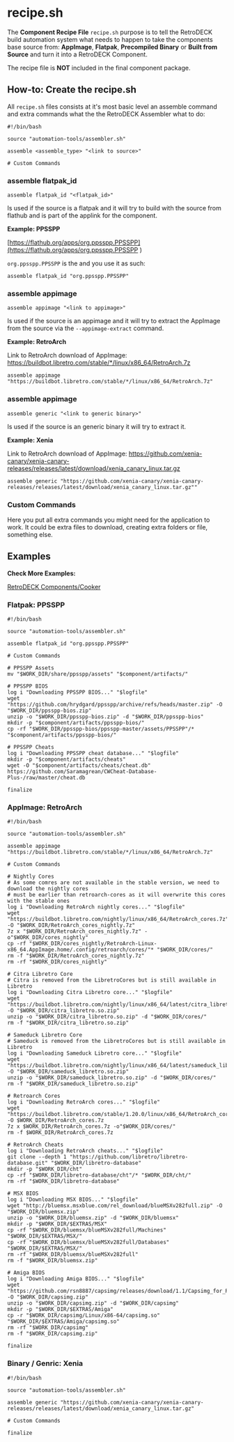 # recipe.sh

The **Component Recipe File**  `recipe.sh` purpose is to tell the RetroDECK build automation system what needs to happen to take the components base source from: **AppImage**, **Flatpak**, **Precompiled Binary** or **Built from Source** and turn it into a RetroDECK Component.

The recipe file is **NOT** included in the final component package. 

## How-to: Create the recipe.sh

All `recipe.sh` files consists at it's most basic level an assemble command and extra commands what the the RetroDECK Assembler what to do:


```
#!/bin/bash

source "automation-tools/assembler.sh"

assemble <assemble_type> "<link to source>"

# Custom Commands
```

### assemble flatpak_id

`assemble flatpak_id "<flatpak_id>"` 

Is used if the source is a flatpak and it will try to build with the source from flathub and is part of the applink for the component. 

**Example: PPSSPP**

[https://flathub.org/apps/org.ppsspp.PPSSPP](https://flathub.org/apps/org.ppsspp.PPSSPP )

`org.ppsspp.PPSSPP` is the and you use it as such:

`assemble flatpak_id "org.ppsspp.PPSSPP"` 


### assemble appimage

`assemble appimage "<link to appimage>"` 

Is used if the source is an appimage and it will try to extract the AppImage from the source via the `--appimage-extract` command.

**Example: RetroArch**

Link to RetroArch download of AppImage: https://buildbot.libretro.com/stable/*/linux/x86_64/RetroArch.7z

`assemble appimage "https://buildbot.libretro.com/stable/*/linux/x86_64/RetroArch.7z"` 

### assemble appimage

`assemble generic "<link to generic binary>"` 

Is used if the source is an generic binary it will try to extract it.

**Example: Xenia**

Link to RetroArch download of AppImage: https://github.com/xenia-canary/xenia-canary-releases/releases/latest/download/xenia_canary_linux.tar.gz

`assemble generic "https://github.com/xenia-canary/xenia-canary-releases/releases/latest/download/xenia_canary_linux.tar.gz""` 

### Custom Commands

Here you put all extra commands you might need for the application to work. It could be extra files to download, creating extra folders or file, something else.


## Examples

**Check More Examples:**

[RetroDECK Components/Cooker](https://github.com/RetroDECK/components/tree/cooker)


### Flatpak: PPSSPP 


```
#!/bin/bash

source "automation-tools/assembler.sh"

assemble flatpak_id "org.ppsspp.PPSSPP"

# Custom Commands

# PPSSPP Assets
mv "$WORK_DIR/share/ppsspp/assets" "$component/artifacts/"

# PPSSPP BIOS
log i "Downloading PPSSPP BIOS..." "$logfile"
wget "https://github.com/hrydgard/ppsspp/archive/refs/heads/master.zip" -O "$WORK_DIR/ppsspp-bios.zip"
unzip -o "$WORK_DIR/ppsspp-bios.zip" -d "$WORK_DIR/ppsspp-bios"
mkdir -p "$component/artifacts/ppsspp-bios/"
cp -rf "$WORK_DIR/ppsspp-bios/ppsspp-master/assets/PPSSPP"/* "$component/artifacts/ppsspp-bios/"

# PPSSPP Cheats
log i "Downloading PPSSPP cheat database..." "$logfile"
mkdir -p "$component/artifacts/cheats"
wget -O "$component/artifacts/cheats/cheat.db" https://github.com/Saramagrean/CWCheat-Database-Plus-/raw/master/cheat.db

finalize

```

### AppImage: RetroArch

```
#!/bin/bash

source "automation-tools/assembler.sh"

assemble appimage "https://buildbot.libretro.com/stable/*/linux/x86_64/RetroArch.7z"

# Custom Commands

# Nightly Cores
# As some comres are not available in the stable version, we need to download the nightly cores
# must be earlier than retroarch-cores as it will overwrite this cores with the stable ones
log i "Downloading RetroArch nightly cores..." "$logfile"
wget "https://buildbot.libretro.com/nightly/linux/x86_64/RetroArch_cores.7z" -O "$WORK_DIR/RetroArch_cores_nightly.7z"
7z x "$WORK_DIR/RetroArch_cores_nightly.7z" -o"$WORK_DIR/cores_nightly"
cp -rf "$WORK_DIR/cores_nightly/RetroArch-Linux-x86_64.AppImage.home/.config/retroarch/cores/"* "$WORK_DIR/cores/"
rm -f "$WORK_DIR/RetroArch_cores_nightly.7z"
rm -rf "$WORK_DIR/cores_nightly"

# Citra Libretro Core
# Citra is removed from the LibretroCores but is still available in Libretro 
log i "Downloading Citra Libretro core..." "$logfile"
wget "https://buildbot.libretro.com/nightly/linux/x86_64/latest/citra_libretro.so.zip" -O "$WORK_DIR/citra_libretro.so.zip"
unzip -o "$WORK_DIR/citra_libretro.so.zip" -d "$WORK_DIR/cores/"
rm -f "$WORK_DIR/citra_libretro.so.zip"

# Sameduck Libretro Core
# Sameduck is removed from the LibretroCores but is still available in Libretro
log i "Downloading Sameduck Libretro core..." "$logfile"
wget "https://buildbot.libretro.com/nightly/linux/x86_64/latest/sameduck_libretro.so.zip" -O "$WORK_DIR/sameduck_libretro.so.zip"
unzip -o "$WORK_DIR/sameduck_libretro.so.zip" -d "$WORK_DIR/cores/"
rm -f "$WORK_DIR/sameduck_libretro.so.zip"

# Retroarch Cores
log i "Downloading RetroArch cores..." "$logfile"
wget "https://buildbot.libretro.com/stable/1.20.0/linux/x86_64/RetroArch_cores.7z" -O $WORK_DIR/RetroArch_cores.7z
7z x $WORK_DIR/RetroArch_cores.7z -o"$WORK_DIR/cores/"
rm -f $WORK_DIR/RetroArch_cores.7z

# RetroArch Cheats
log i "Downloading RetroArch cheats..." "$logfile"
git clone --depth 1 "https://github.com/libretro/libretro-database.git" "$WORK_DIR/libretro-database"
mkdir -p "$WORK_DIR/cht"
cp -rf "$WORK_DIR/libretro-database/cht"/* "$WORK_DIR/cht/"
rm -rf "$WORK_DIR/libretro-database"

# MSX BIOS
log i "Downloading MSX BIOS..." "$logfile"
wget "http://bluemsx.msxblue.com/rel_download/blueMSXv282full.zip" -O "$WORK_DIR/bluemsx.zip"
unzip -o "$WORK_DIR/bluemsx.zip" -d "$WORK_DIR/bluemsx"
mkdir -p "$WORK_DIR/$EXTRAS/MSX"
cp -rf "$WORK_DIR/bluemsx/blueMSXv282full/Machines" "$WORK_DIR/$EXTRAS/MSX/"
cp -rf "$WORK_DIR/bluemsx/blueMSXv282full/Databases" "$WORK_DIR/$EXTRAS/MSX/"
rm -rf "$WORK_DIR/bluemsx/blueMSXv282full"
rm -f "$WORK_DIR/bluemsx.zip"

# Amiga BIOS
log i "Downloading Amiga BIOS..." "$logfile"
wget "https://github.com/rsn8887/capsimg/releases/download/1.1/Capsimg_for_Retroarch.zip" -O "$WORK_DIR/capsimg.zip"
unzip -o "$WORK_DIR/capsimg.zip" -d "$WORK_DIR/capsimg"
mkdir -p "$WORK_DIR/$EXTRAS/Amiga"
cp -r "$WORK_DIR/capsimg/Linux/x86-64/capsimg.so" "$WORK_DIR/$EXTRAS/Amiga/capsimg.so"
rm -rf "$WORK_DIR/capsimg"
rm -f "$WORK_DIR/capsimg.zip"

finalize

```

### Binary / Genric: Xenia

```
#!/bin/bash

source "automation-tools/assembler.sh"

assemble generic "https://github.com/xenia-canary/xenia-canary-releases/releases/latest/download/xenia_canary_linux.tar.gz"

# Custom Commands

finalize
```
